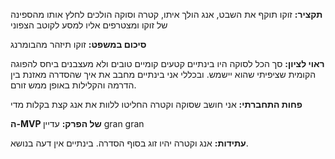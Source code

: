 **תקציר:**
זוקו תוקף את השבט, אנג הולך איתו, קטרה וסוקה הולכים לחלץ אותו מהספינה של זוקו ומצטרפים אליו למסע לקוטב הצפוני

**סיכום במשפט:**
זוקו תיזהר מהבומרנג

**ראוי לציון:**
סך הכל לסוקה היו בינתיים קטעים קומיים טובים ולא מעצבנים ביחס להפוגה הקומית שציפיתי שהוא יישמש. ובכללי אני בינתיים מחבב את איך שהסדרה מאזנת בין הדרמה והקלילות באופן ממש זורם.

**פחות התחברתי:**
אני חושב שסוקה וקטרה החליטו ללוות את אנג קצת בקלות מדי

**ה-MVP של הפרק:**
עדיין gran gran

**עתידות:**
אנג וקטרה יהיו זוג בסוף הסדרה. בינתיים אין דעה בנושא.